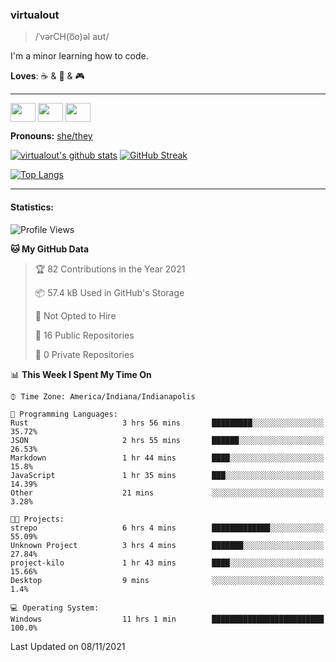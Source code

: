 ### virtualout
> /ˈvərCH(o͞o)əl aʊt/
> 
I'm a minor learning how to code.

**Loves**: ☕ & 🍫 & 🎮

-----
<p align="left">
<a href="https://twitter.com/ashexadecimal/" target="blank"><img align="center" src="https://cdn.jsdelivr.net/npm/simple-icons@3.0.1/icons/twitter.svg" alt="" height="30" width="40" /></a>
<a href="https://twitch.tv/sleepilylive" target="blank"><img align="center" src="https://cdn.jsdelivr.net/npm/simple-icons@3.0.1/icons/twitch.svg" alt="" height="30" width="40" /></a>
<a href="https://www.youtube.com/channel/UCVVgwKvv9UAbgsIWvYUSnkQ" target="blank"><img align="center" src="https://cdn.jsdelivr.net/npm/simple-icons@3.0.1/icons/youtube.svg" alt="" height="30" width="40" /></a>
</p>

**Pronouns:** [she/they](https://pronoun.is/she/:or/they)

[![virtualout's github stats](https://github-readme-stats.vercel.app/api?username=virtualout&theme=github_dark&show_icons=true)](https://github.com/anuraghazra/github-readme-stats)
[![GitHub Streak](http://github-readme-streak-stats.herokuapp.com?user=virtualout&theme=github-dark&date_format=M%20j%5B%2C%20Y%5D)](https://git.io/streak-stats)

[![Top Langs](https://github-readme-stats.vercel.app/api/top-langs/?username=virtualout&layout=compact&theme=github_dark)](https://github.com/anuraghazra/github-readme-stats)

-----

#### Statistics:

<!--START_SECTION:waka-->
![Profile Views](http://img.shields.io/badge/Profile%20Views-1-blue)

**🐱 My GitHub Data** 

> 🏆 82 Contributions in the Year 2021
 > 
> 📦 57.4 kB Used in GitHub's Storage 
 > 
> 🚫 Not Opted to Hire
 > 
> 📜 16 Public Repositories 
 > 
> 🔑 0 Private Repositories  
 > 
📊 **This Week I Spent My Time On** 

```text
⌚︎ Time Zone: America/Indiana/Indianapolis

💬 Programming Languages: 
Rust                     3 hrs 56 mins       █████████░░░░░░░░░░░░░░░░   35.72% 
JSON                     2 hrs 55 mins       ██████░░░░░░░░░░░░░░░░░░░   26.53% 
Markdown                 1 hr 44 mins        ████░░░░░░░░░░░░░░░░░░░░░   15.8% 
JavaScript               1 hr 35 mins        ███░░░░░░░░░░░░░░░░░░░░░░   14.39% 
Other                    21 mins             ░░░░░░░░░░░░░░░░░░░░░░░░░   3.28%

🐱‍💻 Projects: 
strepo                   6 hrs 4 mins        █████████████░░░░░░░░░░░░   55.09% 
Unknown Project          3 hrs 4 mins        ███████░░░░░░░░░░░░░░░░░░   27.84% 
project-kilo             1 hr 43 mins        ████░░░░░░░░░░░░░░░░░░░░░   15.66% 
Desktop                  9 mins              ░░░░░░░░░░░░░░░░░░░░░░░░░   1.4%

💻 Operating System: 
Windows                  11 hrs 1 min        █████████████████████████   100.0%

```


 Last Updated on 08/11/2021
<!--END_SECTION:waka-->
